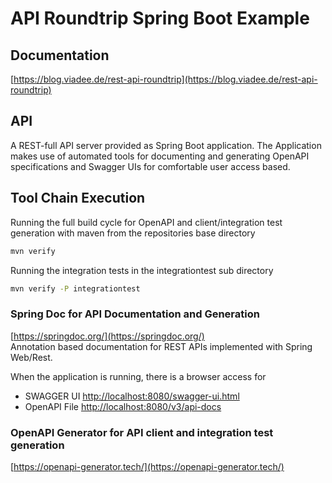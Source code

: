 # API Roundtrip Spring Boot Example

## Documentation
[https://blog.viadee.de/rest-api-roundtrip](https://blog.viadee.de/rest-api-roundtrip)

## API
A REST-full API server provided as Spring Boot application.
The Application makes use of automated tools for documenting and generating OpenAPI specifications and Swagger UIs for comfortable user access based.

## Tool Chain Execution

Running the full build cycle for OpenAPI and client/integration test generation with maven from the repositories base directory

```bash
mvn verify
```

Running the integration tests in the integrationtest sub directory

```bash
mvn verify -P integrationtest
```


### Spring Doc for API Documentation and Generation
[https://springdoc.org/](https://springdoc.org/)    
Annotation based documentation for REST APIs implemented with Spring Web/Rest.

When the application is running, there is a browser access for

- SWAGGER UI [http://localhost:8080/swagger-ui.html](http://localhost:8080/swagger-ui.html)
- OpenAPI File [http://localhost:8080/v3/api-docs](http://localhost:8080/v3/api-docs)

### OpenAPI Generator for API client and integration test generation
[https://openapi-generator.tech/](https://openapi-generator.tech/)    

